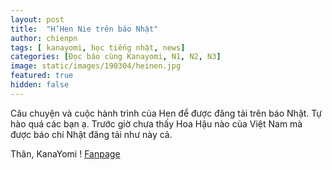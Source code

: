 ```yaml
---
layout: post
title:  "H’Hen Nie trên báo Nhật"
author: chienpn
tags: [ kanayomi, học tiếng nhật, news]
categories: [Đọc báo cùng Kanayomi, N1, N2, N3]
image: static/images/190304/heinen.jpg
featured: true
hidden: false
---
```


Câu chuyện và cuộc hành trình của Hen để được đăng tải trên báo Nhật. Tự hào quá các bạn ạ. 
Trước giờ chưa thấy Hoa Hậu nào của Việt Nam mà được báo chí Nhật đăng tải như này cả.

Thân, KanaYomi !
[Fanpage](https://www.facebook.com/kanayomi)
